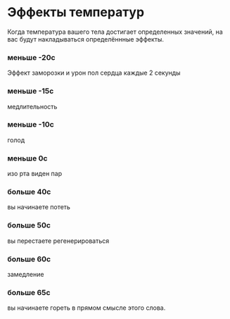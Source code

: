 # Эффекты температур

Когда температура вашего тела достигает определенных значений, на вас будут накладываться определённные эффекты.

### меньше -20с  
Эффект заморозки и урон пол сердца каждые 2 секунды
### меньше -15c  
медлительность
### меньше -10с  
голод
### меньше 0с  
изо рта виден пар
### больше 40c  
вы начинаете потеть
### больше 50c  
вы перестаете регенерироваться
### больше 60c  
замедление
### больше 65c  
вы начинаете гореть в прямом смысле этого слова.
